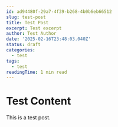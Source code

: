 ```yaml
---
id: ad94480f-29a7-4f39-b268-4b0b6eb66512
slug: test-post
title: Test Post
excerpt: Test excerpt
author: Test Author
date: '2025-02-16T23:48:03.040Z'
status: draft
categories:
  - test
tags:
  - test
readingTime: 1 min read
---
```

# Test Content

This is a test post.
